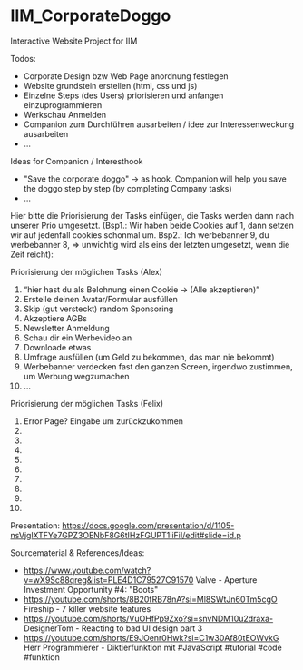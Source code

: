 # IIM_CorporateDoggo
Interactive Website Project for IIM

Todos:
- Corporate Design bzw Web Page anordnung festlegen
- Website grundstein erstellen (html, css und js)
- Einzelne Steps (des Users) priorisieren und anfangen einzuprogrammieren
- Werkschau Anmelden
- Companion zum Durchführen ausarbeiten / idee zur Interessenweckung ausarbeiten
- ...


Ideas for Companion / Interesthook
- "Save the corporate doggo" -> as hook. Companion will help you save the doggo step by step (by completing Company tasks)
- ...

Hier bitte die Priorisierung der Tasks einfügen, die Tasks werden dann nach unserer Prio umgesetzt. (Bsp1.: Wir haben beide Cookies auf 1, dann setzen wir auf jedenfall cookies schonmal um. Bsp2.: Ich werbebanner 9, du werbebanner 8, => unwichtig wird als eins der letzten umgesetzt, wenn die Zeit reicht):

Priorisierung der möglichen Tasks (Alex)
1. “hier hast du als Belohnung einen Cookie -> (Alle akzeptieren)”
2. Erstelle deinen Avatar/Formular ausfüllen
3. Skip (gut versteckt) random Sponsoring
4. Akzeptiere AGBs
5. Newsletter Anmeldung
6. Schau dir ein Werbevideo an
7. Downloade etwas
8. Umfrage ausfüllen (um Geld zu bekommen, das man nie bekommt)
9. Werbebanner verdecken fast den ganzen Screen, irgendwo zustimmen, um Werbung wegzumachen
10. ...

Priorisierung der möglichen Tasks (Felix)
1. Error Page? Eingabe um zurückzukommen
2. 
3. 
4. 
5. 
6. 
7. 
8. 
9. 
10. 


Presentation:
https://docs.google.com/presentation/d/1105-nsVjglXTFYe7GPZ3OENbF8G6tIHzFGUPT1iiFiI/edit#slide=id.p


Sourcematerial & References/Ideas:
- https://www.youtube.com/watch?v=wX9Sc88qreg&list=PLE4D1C79527C91570 Valve - Aperture Investment Opportunity #4: "Boots"
- https://youtube.com/shorts/8B20fRB78nA?si=Ml8SWtJn60Tm5cgO Fireship - 7 killer website features
- https://youtube.com/shorts/VuOHfPp9Zxo?si=snvNDM10u2draxa- DesignerTom - Reacting to bad UI design part 3
- https://youtube.com/shorts/E9JOenr0Hwk?si=C1w30Af80tEOWvkG Herr Programmierer - Diktierfunktion mit #JavaScript #tutorial #code #funktion
